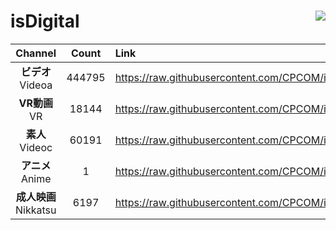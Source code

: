 # isDigital <img align="right" src="https://img.shields.io/github/last-commit/CPCOM/isDigital"/>  
  
| Channel | Count | Link |  
| :-----: | :---: | :--- |  
|**ビデオ**<br />Videoa | 444795 | https://raw.githubusercontent.com/CPCOM/isDigital/main/Videoa.txt |  
|**VR動画**<br />VR | 18144 | https://raw.githubusercontent.com/CPCOM/isDigital/main/VR.txt |  
|**素人**<br />Videoc | 60191 | https://raw.githubusercontent.com/CPCOM/isDigital/main/Videoc.txt |  
|**アニメ**<br />Anime | 1 | https://raw.githubusercontent.com/CPCOM/isDigital/main/Anime.txt |  
|**成人映画**<br />Nikkatsu | 6197 | https://raw.githubusercontent.com/CPCOM/isDigital/main/Nikkatsu.txt |  